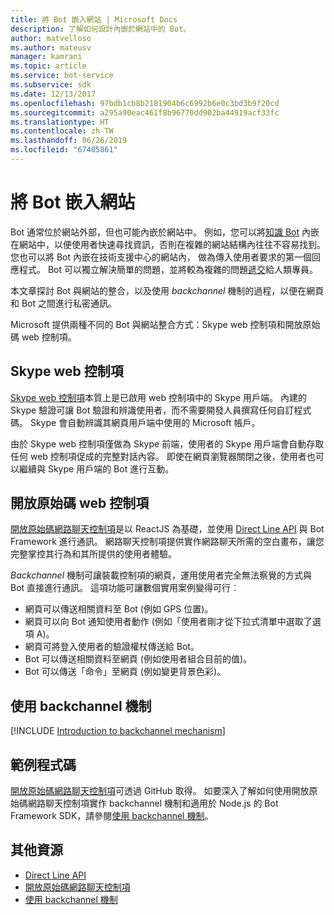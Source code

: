 ```yaml
---
title: 將 Bot 嵌入網站 | Microsoft Docs
description: 了解如何設計內嵌於網站中的 Bot。
author: matvelloso
ms.author: mateusv
manager: kamrani
ms.topic: article
ms.service: bot-service
ms.subservice: sdk
ms.date: 12/13/2017
ms.openlocfilehash: 97bdb1cb8b2181904b6c6992b6e0c3bd3b9f20cd
ms.sourcegitcommit: a295a90eac461f8b96770dd902ba44919acf33fc
ms.translationtype: HT
ms.contentlocale: zh-TW
ms.lasthandoff: 06/26/2019
ms.locfileid: "67405861"
---
```

# <a name="embed-a-bot-in-a-website"></a>將 Bot 嵌入網站

Bot 通常位於網站外部，但也可能內嵌於網站中。 例如，您可以將[知識 Bot](~/bot-service-design-pattern-knowledge-base.md) 內嵌在網站中，以便使用者快速尋找資訊，否則在複雜的網站結構內往往不容易找到。 您也可以將 Bot 內嵌在技術支援中心的網站內， 做為傳入使用者要求的第一個回應程式。 Bot 可以獨立解決簡單的問題，並將較為複雜的問題[遞交](~/bot-service-design-pattern-handoff-human.md)給人類專員。 

本文章探討 Bot 與網站的整合，以及使用 *backchannel* 機制的過程，以便在網頁和 Bot 之間進行私密通訊。 

Microsoft 提供兩種不同的 Bot 與網站整合方式：Skype web 控制項和開放原始碼 web 控制項。

## <a name="skype-web-control"></a>Skype web 控制項

[Skype web 控制項](https://aka.ms/bot-skype-web-control)本質上是已啟用 web 控制項中的 Skype 用戶端。 內建的 Skype 驗證可讓 Bot 驗證和辨識使用者，而不需要開發人員撰寫任何自訂程式碼。 Skype 會自動辨識其網頁用戶端中使用的 Microsoft 帳戶。 

由於 Skype web 控制項僅做為 Skype 前端，使用者的 Skype 用戶端會自動存取任何 web 控制項促成的完整對話內容。 即使在網頁瀏覽器關閉之後，使用者也可以繼續與 Skype 用戶端的 Bot 進行互動。 

## <a name="open-source-web-control"></a>開放原始碼 web 控制項

<a href="https://aka.ms/BotFramework-WebChat" target="_blank">開放原始碼網路聊天控制項</a>是以 ReactJS 為基礎，並使用 [Direct Line API][directLineAPI] 與 Bot Framework 進行通訊。 網路聊天控制項提供實作網路聊天所需的空白畫布，讓您完整掌控其行為和其所提供的使用者體驗。 

*Backchannel* 機制可讓裝載控制項的網頁，運用使用者完全無法察覺的方式與 Bot 直接進行通訊。 這項功能可讓數個實用案例變得可行︰ 

- 網頁可以傳送相關資料至 Bot (例如 GPS 位置)。
- 網頁可以向 Bot 通知使用者動作 (例如「使用者剛才從下拉式清單中選取了選項 A)。
- 網頁可將登入使用者的驗證權杖傳送給 Bot。
- Bot 可以傳送相關資料至網頁 (例如使用者組合目前的值)。
- Bot 可以傳送「命令」至網頁 (例如變更背景色彩)。

## <a name="using-the-backchannel-mechanism"></a>使用 backchannel 機制

[!INCLUDE [Introduction to backchannel mechanism](~/includes/snippet-backchannel.md)]

## <a name="sample-code"></a>範例程式碼

<a href="https://aka.ms/BotFramework-WebChat" target="_blank">開放原始碼網路聊天控制項</a>可透過 GitHub 取得。 如要深入了解如何使用開放原始碼網路聊天控制項實作 backchannel 機制和適用於 Node.js 的 Bot Framework SDK，請參閱[使用 backchannel 機制](~/nodejs/bot-builder-nodejs-backchannel.md)。

## <a name="additional-resources"></a>其他資源

- [Direct Line API][directLineAPI]
- [開放原始碼網路聊天控制項](https://github.com/Microsoft/BotFramework-WebChat)
- [使用 backchannel 機制](~/nodejs/bot-builder-nodejs-backchannel.md)

[directLineAPI]: https://docs.botframework.com/restapi/directline3/#navtitle
